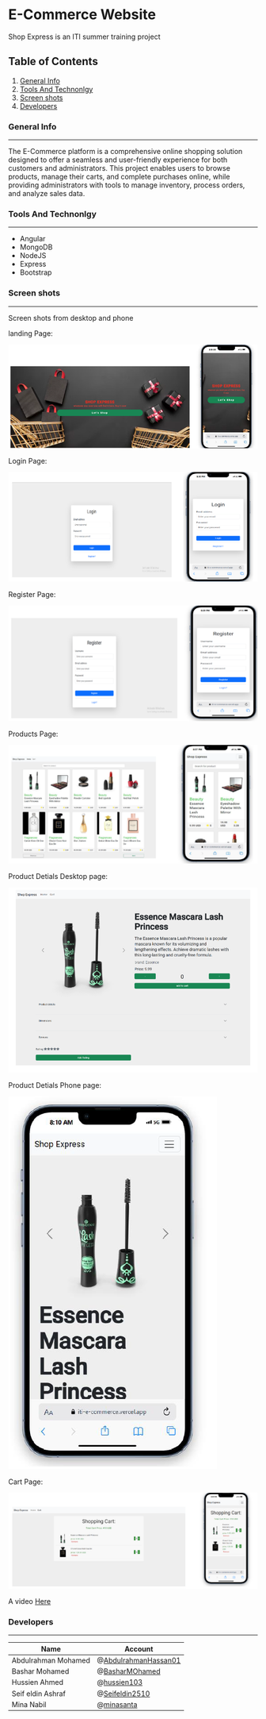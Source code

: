 # E-Commerce Website

Shop Express is an ITI summer training project

## Table of Contents

1. [General Info](#general-info)
2. [Tools And Technonlgy](#tools)
3. [Screen shots](#screenshots)
4. [Developers](#team-members)

### General Info

---

The E-Commerce platform is a comprehensive
online shopping solution designed to offer a
seamless and user-friendly experience for both
customers and administrators. This project enables
users to browse products, manage their carts, and
complete purchases online, while providing
administrators with tools to manage inventory,
process orders, and analyze sales data.

### Tools And Technonlgy

---

- Angular
- MongoDB
- NodeJS
- Express
- Bootstrap

### Screen shots

---

Screen shots from desktop and phone

landing Page:

![landingPage](./screen_shots/landing_page.png)

Login Page:

![loginPage](./screen_shots/login.png)

Register Page:

![SignUpPage](./screen_shots/register.png)

Products Page:

![productsPage](./screen_shots/products.png)

Product Detials Desktop page:

![productDetialspage](./screen_shots/disktop.png)

Product Detials Phone page:

![productDetialsPhonepage](./screen_shots/phone.png)

Cart Page:

![CartPage](./screen_shots/cart.png)

A video <a href="https://drive.google.com/file/d/1PMe7Egx7gL7OKK5KOIMJXj4VaBwuxhqG/view?usp=drive_link" target="_blank">Here</a>

### Developers

---

| Name                | Account                                                                                   |
| ------------------- | ----------------------------------------------------------------------------------------- |
| Abdulrahman Mohamed | @<a href="https://github.com/AbdulrahmanHassan01" target="_blank">AbdulrahmanHassan01</a> |
| Bashar Mohamed      | @<a href="https://github.com/BasharMOhamed" target="_blank">BasharMOhamed</a>             |
| Hussien Ahmed       | @<a href="https://github.com/Mina927/" target="_blank">hussien103</a>                     |
| Seif eldin Ashraf   | @<a href="https://github.com/Seifeldin2510" target="_blank">Seifeldin2510</a>             |
| Mina Nabil          | @<a href="https://github.com/minasanta" target="_blank">minasanta</a>                     |

